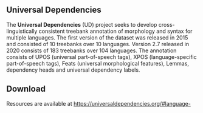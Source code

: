 ## Universal Dependencies

The **Universal Dependencies** (UD) project seeks to develop cross-linguistically consistent treebank annotation of morphology and syntax for multiple languages. The first version of the dataset was released in 2015 and consisted of 10 treebanks over 10 languages. Version 2.7 released in 2020 consists of 183 treebanks over 104 languages. The annotation consists of UPOS (universal part-of-speech tags), XPOS (language-specific part-of-speech tags), Feats (universal morphological features), Lemmas, dependency heads and universal dependency labels.

## Download

Resources are available at https://universaldependencies.org/#language-
